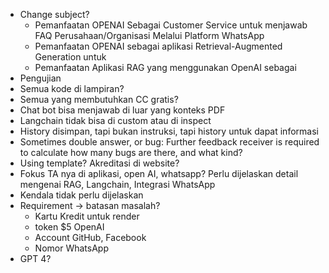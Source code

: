 - Change subject?
	- Pemanfaatan OPENAI Sebagai Customer Service untuk menjawab FAQ Perusahaan/Organisasi Melalui Platform WhatsApp
	- Pemanfaatan OPENAI sebagai aplikasi Retrieval-Augmented Generation untuk 
	- Pemanfaatan Aplikasi RAG yang menggunakan OpenAI sebagai 
- Pengujian
- Semua kode di lampiran?
- Semua yang membutuhkan CC gratis?
- Chat bot bisa menjawab di luar yang konteks PDF
- Langchain tidak bisa di custom atau di inspect
- History disimpan, tapi bukan instruksi, tapi history untuk dapat informasi
- Sometimes double answer, or bug: Further feedback receiver is required to calculate how many bugs are there, and what kind?
- Using template? Akreditasi di website?
- Fokus TA nya di aplikasi, open AI, whatsapp? Perlu dijelaskan detail mengenai RAG, Langchain, Integrasi WhatsApp
- Kendala tidak perlu dijelaskan
- Requirement -> batasan masalah?
	- Kartu Kredit untuk render
	- token $5 OpenAI
	- Account GitHub, Facebook
	- Nomor WhatsApp
- GPT 4?